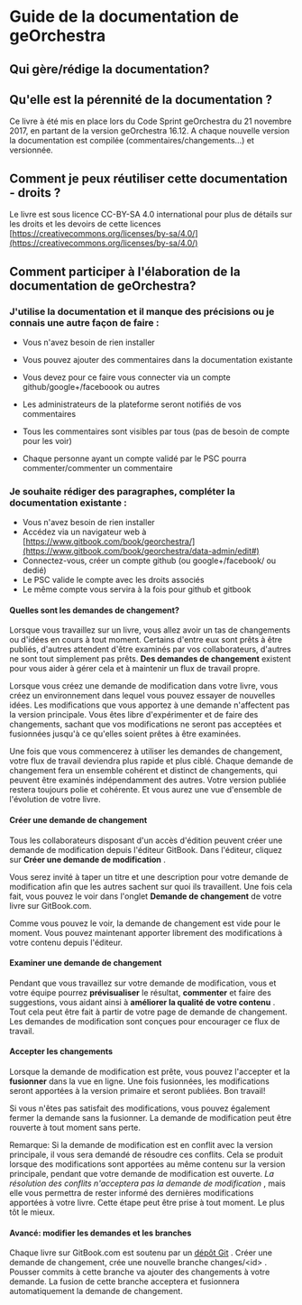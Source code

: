 # Guide de la documentation de geOrchestra

## Qui gère/rédige la documentation?

## Qu'elle est la pérennité de la documentation ?

Ce livre à été mis en place lors du Code Sprint geOrchestra du 21 novembre 2017, en partant de la version geOrchestra 16.12. A chaque nouvelle version la documentation est compilée \(commentaires/changements...\) et versionnée.

## Comment je peux réutiliser cette documentation - droits ?

Le livre est sous licence CC-BY-SA 4.0 international pour plus de détails sur les droits et les devoirs de cette licences [https://creativecommons.org/licenses/by-sa/4.0/](https://creativecommons.org/licenses/by-sa/4.0/)

## Comment participer à l'élaboration de la documentation de geOrchestra?

### J'utilise la documentation et il manque des précisions ou je connais une autre façon de faire :

* Vous n'avez besoin de rien installer

* Vous pouvez ajouter des commentaires dans la documentation existante

* Vous devez pour ce faire vous connecter via un compte github/google+/faceboook ou autres

* Les administrateurs de la plateforme seront notifiés de vos commentaires

* Tous les commentaires sont visibles par tous \(pas de besoin de compte pour les voir\)

* Chaque personne ayant un compte validé par le PSC pourra commenter/commenter un commentaire

### Je souhaite rédiger des paragraphes, compléter la documentation existante :

* Vous n'avez besoin de rien installer 
* Accédez via un navigateur web à [https://www.gitbook.com/book/georchestra/](https://www.gitbook.com/book/georchestra/data-admin/edit#)
* Connectez-vous, créer un compte github \(ou google+/facebook/ ou dedié\) 
* Le PSC valide le compte avec les droits associés 
* Le même compte vous servira à la fois pour github et gitbook

#### Quelles sont les demandes de changement?

Lorsque vous travaillez sur un livre, vous allez avoir un tas de changements ou d'idées en cours à tout moment. Certains d'entre eux sont prêts à être publiés, d'autres attendent d'être examinés par vos collaborateurs, d'autres ne sont tout simplement pas prêts. **Des demandes de changement** existent pour vous aider à gérer cela et à maintenir un flux de travail propre.

Lorsque vous créez une demande de modification dans votre livre, vous créez un environnement dans lequel vous pouvez essayer de nouvelles idées. Les modifications que vous apportez à une demande n'affectent pas la version principale. Vous êtes libre d'expérimenter et de faire des changements, sachant que vos modifications ne seront pas acceptées et fusionnées jusqu'à ce qu'elles soient prêtes à être examinées.

Une fois que vous commencerez à utiliser les demandes de changement, votre flux de travail deviendra plus rapide et plus ciblé. Chaque demande de changement fera un ensemble cohérent et distinct de changements, qui peuvent être examinés indépendamment des autres. Votre version publiée restera toujours polie et cohérente. Et vous aurez une vue d'ensemble de l'évolution de votre livre.

#### Créer une demande de changement

Tous les collaborateurs disposant d'un accès d'édition peuvent créer une demande de modification depuis l'éditeur GitBook. Dans l'éditeur, cliquez sur **Créer une demande de modification** .

Vous serez invité à taper un titre et une description pour votre demande de modification afin que les autres sachent sur quoi ils travaillent. Une fois cela fait, vous pouvez le voir dans l'onglet **Demande de changement** de votre livre sur GitBook.com.

Comme vous pouvez le voir, la demande de changement est vide pour le moment. Vous pouvez maintenant apporter librement des modifications à votre contenu depuis l'éditeur.

#### Examiner une demande de changement

Pendant que vous travaillez sur votre demande de modification, vous et votre équipe pourrez **prévisualiser** le résultat, **commenter** et faire des suggestions, vous aidant ainsi à **améliorer la qualité de votre contenu** . Tout cela peut être fait à partir de votre page de demande de changement. Les demandes de modification sont conçues pour encourager ce flux de travail.

#### Accepter les changements

Lorsque la demande de modification est prête, vous pouvez l'accepter et la **fusionner** dans la vue en ligne. Une fois fusionnées, les modifications seront apportées à la version primaire et seront publiées. Bon travail!

Si vous n'êtes pas satisfait des modifications, vous pouvez également fermer la demande sans la fusionner. La demande de modification peut être rouverte à tout moment sans perte.

Remarque: Si la demande de modification est en conflit avec la version principale, il vous sera demandé de résoudre ces conflits. Cela se produit lorsque des modifications sont apportées au même contenu sur la version principale, pendant que votre demande de modification est ouverte. _La résolution des conflits n'acceptera pas la demande de modification_ , mais elle vous permettra de rester informé des dernières modifications apportées à votre livre. Cette étape peut être prise à tout moment. Le plus tôt le mieux.

#### Avancé: modifier les demandes et les branches

Chaque livre sur GitBook.com est soutenu par un [dépôt Git](https://translate.googleusercontent.com/translate_c?depth=1&hl=fr&ie=UTF8&prev=_t&rurl=translate.google.com&sl=en&sp=nmt4&tl=fr&u=https://help.gitbook.com/books/how-can-i-use-git.html&usg=ALkJrhgIEDdsbMhkkXpD3ZCdexkfzzvIKg) . Créer une demande de changement, crée une nouvelle branche changes/&lt;id&gt; . Pousser commits à cette branche va  ajouter des changements à votre demande. La fusion de cette branche acceptera et fusionnera automatiquement la demande de changement.

